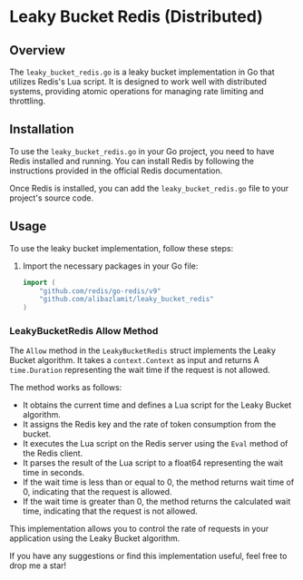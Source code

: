 # Leaky Bucket Redis (Distributed)

## Overview
The `leaky_bucket_redis.go` is a leaky bucket implementation in Go that utilizes Redis's Lua script. It is designed to work well with distributed systems, providing atomic operations for managing rate limiting and throttling.

## Installation
To use the `leaky_bucket_redis.go` in your Go project, you need to have Redis installed and running. You can install Redis by following the instructions provided in the official Redis documentation.

Once Redis is installed, you can add the `leaky_bucket_redis.go` file to your project's source code.

## Usage
To use the leaky bucket implementation, follow these steps:

1. Import the necessary packages in your Go file:
   ```go
   import (
       "github.com/redis/go-redis/v9"
       "github.com/alibazlamit/leaky_bucket_redis"
   )

### LeakyBucketRedis Allow Method

The `Allow` method in the `LeakyBucketRedis` struct implements the Leaky Bucket algorithm. It takes a `context.Context` as input and returns A `time.Duration` representing the wait time if the request is not allowed.

The method works as follows:

- It obtains the current time and defines a Lua script for the Leaky Bucket algorithm.
- It assigns the Redis key and the rate of token consumption from the bucket.
- It executes the Lua script on the Redis server using the `Eval` method of the Redis client.
- It parses the result of the Lua script to a float64 representing the wait time in seconds.
- If the wait time is less than or equal to 0, the method returns wait time of 0, indicating that the request is allowed.
- If the wait time is greater than 0, the method returns the calculated wait time, indicating that the request is not allowed.

This implementation allows you to control the rate of requests in your application using the Leaky Bucket algorithm.


If you have any suggestions or find this implementation useful, feel free to drop me a star!
